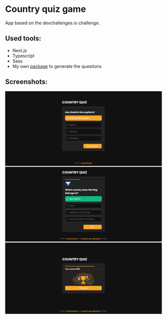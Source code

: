 # Country quiz game

App based on the devchallenges.io challenge.

## Used tools:

- Next.js
- Typescript
- Sass
- My own [package](https://www.npmjs.com/package/country-quiz-generator) to generate the questions

## Screenshots:

![Question choose](/public/screenshots/capital-choice.png)
![Flag question](/public/screenshots/flag-submitted.png)
![Final score: 7/10](/public/screenshots/score.png)
